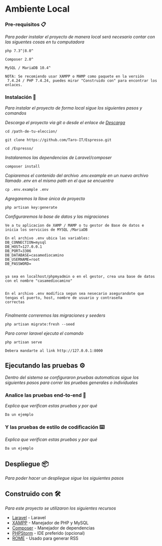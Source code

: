 # Ambiente Local

### Pre-requisitos 📋

_Para poder instalar el proyecto de manera local será necesario contar con las siguentes cosas en tu computadora_

```
php 7.3^|8.0^
```

```
Composer 2.0^
```

```
MySQL / MariaDB 10.4^
```

```
NOTA: Se recomiendo usar XAMPP o MAMP como paquete en la versión
 7.4.24 / PHP 7.4.24, puedes mirar "Construido con" para encontrar los enlaces.
```


### Instalación 🔧

_Para instalar el proyecto de forma local sigue los siguientes pasos y comandos_

_Descarga el proyecto via git o desde el enlace de <a href="https://github.com/Taro-IT/Espresso/archive/refs/heads/main.zip">Descarga</a>_

```
cd /path-de-tu-eleccion/

git clone https://github.com/Taro-IT/Espresso.git

cd /Espresso/
```
_Instalaremos las dependencias de Laravel/composer_

```
composer install
```

_Copiaremos el contenido del archivo .env.example en un nuevo archivo llamado .env en el mismo path en el que se encuentra_

```
cp .env.example .env
```

_Agregaremos la llave única de proyecto_

```
php artisan key:generate
```

_Configuraremos la base de datos y las migraciones_

```
Ve a tu aplicacion de XAMP / MAMP o tu gestor de Base de datos e inicia los servicios de MYSQL /MariaDB

En el archivo .env ubica las variables:
DB_CONNECTION=mysql
DB_HOST=127.0.0.1
DB_PORT=3306
DB_DATABASE=casamediocamino
DB_USERNAME=root
DB_PASSWORD=


ya sea en localhost/phpmyadmin o en el gestor, crea una base de datos con el nombre "casamediocamino"


En el archivo .env modifica segun sea nesecario asegurandote que tengas el puerto, host, nombre de usuario y contraseña
correctas 


```

_Finalmente correremos las migraciones y seeders_
```
php artisan migrate:fresh --seed
```

_Para correr laravel ejecuta el comando_

```
php artisan serve

Debera mandarte al link http://127.0.0.1:8000
```


## Ejecutando las pruebas ⚙️

_Dentro del sistema se configuraron pruebas automaticas sigue los siguientes pasos para correr las pruebas generales o individuales_

### Analice las pruebas end-to-end 🔩

_Explica que verifican estas pruebas y por qué_

```
Da un ejemplo
```

### Y las pruebas de estilo de codificación ⌨️

_Explica que verifican estas pruebas y por qué_

```
Da un ejemplo
```

## Despliegue 📦

_Para poder hacer un despliegue sigue los siguientes pasos_

## Construido con 🛠️

_Para este proyecto se utilizaron los siguientes recursos_

* [Laravel](https://laravel.com/) - Laravel 
* [XAMPP](https://www.apachefriends.org/download.html) - Manejador de PHP y MySQL
* [Composer](https://getcomposer.org/) - Manejador de dependencias
* [PHPStorm](https://www.jetbrains.com/phpstorm/) - IDE preferido (opcional)
* [ROME](https://rometools.github.io/rome/) - Usado para generar RSS
